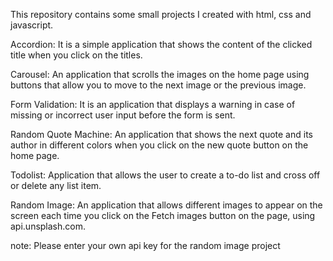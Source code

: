 This repository contains some small projects I created with html, css and javascript.

Accordion: It is a simple application that shows the content of the clicked title when you click on the titles.

Carousel: An application that scrolls the images on the home page using buttons that allow you to move to the next image or the previous image.

Form Validation: It is an application that displays a warning in case of missing or incorrect user input before the form is sent.

Random Quote Machine: An application that shows the next quote and its author in different colors when you click on the new quote button on the home page.

Todolist: Application that allows the user to create a to-do list and cross off or delete any list item.

Random Image: An application that allows different images to appear on the screen each time you click on the Fetch images button on the page, using api.unsplash.com.

note: Please enter your own api key for the random image project

